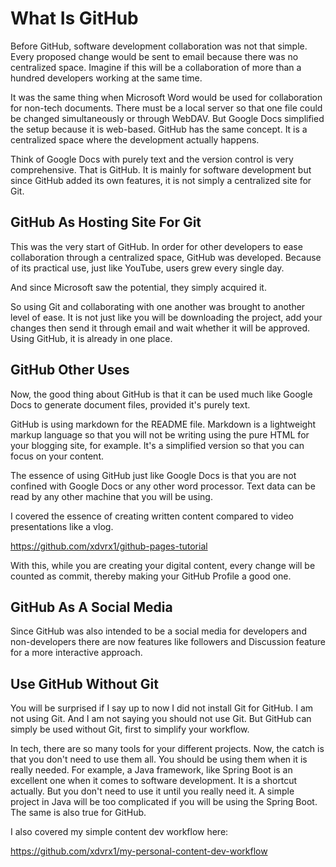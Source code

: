 # What Is GitHub
Before GitHub, software development collaboration
was not that simple. Every proposed change
would be sent to email because there was no 
centralized space. Imagine if this will be
a collaboration of more than a hundred developers
working at the same time.

It was the same thing when Microsoft Word would 
be used for collaboration for non-tech documents.
There must be a local
server so that one file could be changed
simultaneously or through WebDAV. But Google Docs
simplified the setup because it is web-based.
GitHub has the same concept. It is a centralized
space where the development actually happens.

Think of Google Docs with purely text and 
the version control is very comprehensive.
That is GitHub. It is mainly for software
development but since GitHub added its own
features, it is not simply a centralized
site for Git.

## GitHub As Hosting Site For Git
This was the very start of GitHub. In order
for other developers to ease collaboration 
through a centralized space, GitHub was
developed. Because of its practical use,
just like YouTube, users
grew every single day.

And since Microsoft saw the potential,
they simply acquired it.

So using Git and collaborating with
one another was brought to another level
of ease. It is not just like you will
be downloading the project, add your
changes then send it through email 
and wait whether it will be approved.
Using GitHub, it is already in one
place.

## GitHub Other Uses
Now, the good thing about GitHub is that
it can be used much like Google Docs to
generate document files, provided
it's purely text. 

GitHub is using markdown for the 
README file. Markdown is a lightweight 
markup language
so that you will not be writing using 
the pure HTML for your blogging site, for
example. It's a simplified version so
that you can focus on your content.

The essence of using GitHub just like
Google Docs is that you are not confined
with Google Docs or any other word processor.
Text data can be read by any other machine
that you will be using.

I covered the essence of creating written
content compared to video presentations
like a vlog.

<https://github.com/xdvrx1/github-pages-tutorial>

With this, while you are creating your 
digital content, every change will be counted
as commit, thereby making your GitHub Profile
a good one.

## GitHub As A Social Media
Since GitHub was also intended to be
a social media for developers and non-developers
there are now features like followers
and Discussion feature for a more interactive
approach.

## Use GitHub Without Git
You will be surprised if I say up to now
I did not install Git for GitHub. I am not
using Git. And I am not saying you should not 
use Git. But GitHub can simply be used
without Git, first to simplify your
workflow. 

In tech, there are so many tools for
your different projects. Now, the catch
is that you don't need to use them all.
You should be using them when it is really
needed. For example, a Java framework, like
Spring Boot is an excellent one when
it comes to software development. It is
a shortcut actually. But you don't
need to use it until you really need it.
A simple project in Java will be too 
complicated if you will be using the Spring Boot.
The same is also true for GitHub.

I also covered my simple content dev workflow here:

<https://github.com/xdvrx1/my-personal-content-dev-workflow>
